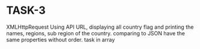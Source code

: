 # TASK-3
XMLHttpRequest
Using API URL, displaying all country flag and printing the names, regions, sub region of the country.
comparing to JSON have the same properties without order.
task in array
